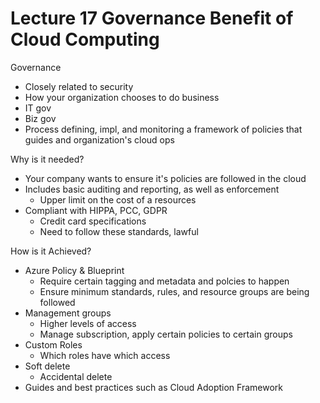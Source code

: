 # Lecture 17 Governance Benefit of Cloud Computing

Governance
* Closely related to security
* How your organization chooses to do business
* IT gov
* Biz gov
* Process defining, impl, and monitoring a framework of policies that guides and organization's cloud ops

Why is it needed?
* Your company wants to ensure it's policies are followed in the cloud
* Includes basic auditing and reporting, as well as enforcement
  * Upper limit on the cost of a resources
* Compliant with HIPPA, PCC, GDPR
  * Credit card specifications
  * Need to follow these standards, lawful

How is it Achieved?
* Azure Policy & Blueprint
  * Require certain tagging and metadata and polcies to happen
  * Ensure minimum standards, rules, and resource groups are being followed
* Management groups
  * Higher levels of access
  * Manage subscription, apply certain policies to certain groups
* Custom Roles
  * Which roles have which access
* Soft delete
  * Accidental delete
* Guides and best practices such as Cloud Adoption Framework
